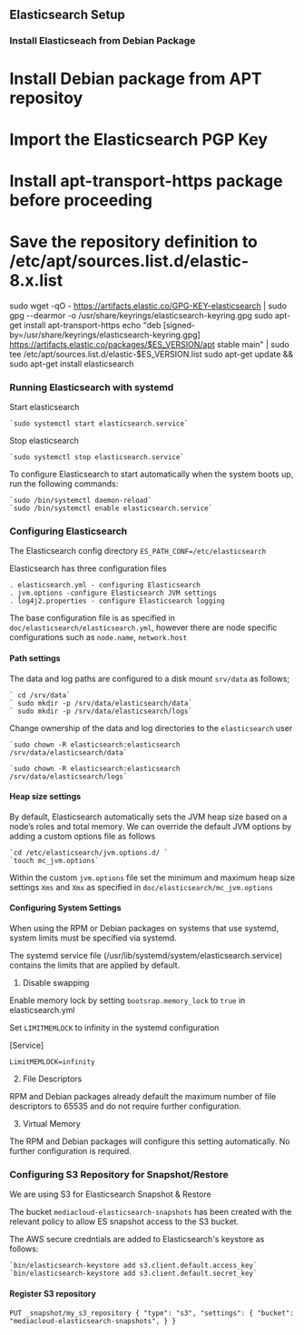 ## Elasticsearch Setup

### Install Elasticseach from Debian Package

# Install Debian package from APT repositoy

# Import the Elasticsearch PGP Key
# Install apt-transport-https package before proceeding
# Save the repository definition to  /etc/apt/sources.list.d/elastic-8.x.list

sudo wget -qO - https://artifacts.elastic.co/GPG-KEY-elasticsearch | sudo gpg --dearmor -o /usr/share/keyrings/elasticsearch-keyring.gpg
sudo apt-get install apt-transport-https
echo "deb [signed-by=/usr/share/keyrings/elasticsearch-keyring.gpg] https://artifacts.elastic.co/packages/$ES_VERSION/apt stable main" | sudo tee /etc/apt/sources.list.d/elastic-$ES_VERSION.list
sudo apt-get update && sudo apt-get install elasticsearch


### Running Elasticsearch with systemd

Start elasticsearch

    `sudo systemctl start elasticsearch.service`

Stop  elasticsearch

    `sudo systemctl stop elasticsearch.service`

To configure Elasticsearch to start automatically when the system boots up, run the following commands:

    `sudo /bin/systemctl daemon-reload`
    `sudo /bin/systemctl enable elasticsearch.service`

### Configuring Elasticsearch

The Elasticsearch config directory `ES_PATH_CONF=/etc/elasticsearch`

Elasticsearch has three configuration files

    . elasticsearch.yml - configuring Elasticsearch
    . jvm.options -configure Elasticsearch JVM settings
    . log4j2.properties - configure Elasticsearch logging

The base configuration file is as specified in `doc/elasticsearch/elasticsearch.yml`, however there are node specific configurations such as `node.name`, `network.host`

#### Path settings

The data and log paths are configured to a disk mount `srv/data` as follows;

    ` cd /srv/data`
    ` sudo mkdir -p /srv/data/elasticsearch/data`
    ` sudo mkdir -p /srv/data/elasticsearch/logs`

Change ownership of the data and log directories to the `elasticsearch` user

    `sudo chown -R elasticsearch:elasticsearch /srv/data/elasticsearch/data`

    `sudo chown -R elasticsearch:elasticsearch /srv/data/elasticsearch/logs`

#### Heap size settings

By default, Elasticsearch automatically sets the JVM heap size based on a node’s roles and total memory.
We can override the default JVM options by adding a custom options file as follows

    `cd /etc/elasticsearch/jvm.options.d/ `
    `touch mc_jvm.options`

Within the custom `jvm.options` file set the minimum and maximum heap size settings `Xms` and `Xmx` as specified in `doc/elasticsearch/mc_jvm.options`

#### Configuring System Settings

When using the RPM or Debian packages on systems that use systemd, system limits must be specified via systemd.

The systemd service file (/usr/lib/systemd/system/elasticsearch.service) contains the limits that are applied by default.

1. Disable swapping

Enable memory lock by setting `bootsrap.memory_lock` to `true` in elasticsearch.yml

Set `LIMITMEMLOCK` to infinity in the systemd configuration


[Service]

    LimitMEMLOCK=infinity

2. File Descriptors

RPM and Debian packages already default the maximum number of file descriptors to 65535 and do not require further configuration.

3. Virtual Memory

The RPM and Debian packages will configure this setting automatically. No further configuration is required.


### Configuring S3 Repository for Snapshot/Restore

We are using S3 for Elasticsearch Snapshot & Restore

The bucket `mediacloud-elasticsearch-snapshots` has been created with the relevant policy to allow ES snapshot access to the S3 bucket.

The AWS secure credntials are added to Elasticsearch's keystore as follows:

    `bin/elasticsearch-keystore add s3.client.default.access_key`
    `bin/elasticsearch-keystore add s3.client.default.secret_key`

#### Register S3 repository

`
PUT _snapshot/my_s3_repository
{
  "type": "s3",
  "settings": {
    "bucket": "mediacloud-elasticsearch-snapshots",
  }
}
`
